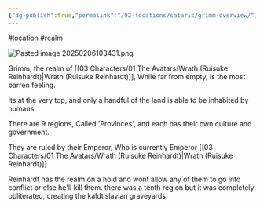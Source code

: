 ```yaml
---
{"dg-publish":true,"permalink":"/02-locations/sataris/grimm-overview/"}
---
```


#location #realm 

![Pasted image 20250206103431.png](/img/user/20%20Images/Pasted%20image%2020250206103431.png)

Grimm, the realm of [[03 Characters/01 The Avatars/Wrath (Ruisuke Reinhardt)\|Wrath (Ruisuke Reinhardt)]], While far from empty, is the most barren feeling. 

Its at the very top, and only a handful of the land is able to be inhabited by humans. 

There are 9 regions, Called 'Provinces', and each has their own culture and government. 

They are ruled by their Emperor, Who is currently Emperor [[03 Characters/01 The Avatars/Wrath (Ruisuke Reinhardt)\|Wrath (Ruisuke Reinhardt)]]

Reinhardt has the realm on a hold and wont allow any of them to go into conflict or else he'll kill them. there was a tenth region but it was completely obliterated, creating the kaldtislavian graveyards.
